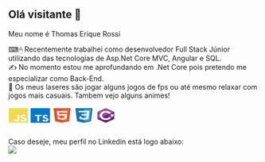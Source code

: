 ## Olá visitante 👀 ##

Meu nome é Thomas Erique Rossi
<div>
  ⌨🖱 Recentemente trabalhei como desenvolvedor Full Stack Júnior utilizando das tecnologias de Asp.Net Core MVC, Angular e SQL.
</div>

<div>
  ✍ No momento estou me aprofundando em .Net Core pois pretendo me especializar como Back-End.
</div>

<div>
  👾 Os meus laseres são jogar alguns jogos de fps ou até mesmo relaxar com jogos mais casuais. Tambem vejo alguns animes!
</div>

<div style="display: inline_block"><br>
  <img align="center" alt="Thomas-Js" height="30" width="40" src="https://raw.githubusercontent.com/devicons/devicon/master/icons/javascript/javascript-plain.svg">
  <img align="center" alt="Thomas-Ts" height="30" width="40" src="https://raw.githubusercontent.com/devicons/devicon/master/icons/typescript/typescript-plain.svg">
  <img align="center" alt="Thomas-HTML" height="30" width="40" src="https://raw.githubusercontent.com/devicons/devicon/master/icons/html5/html5-original.svg">
  <img align="center" alt="Thomas-CSS" height="30" width="40" src="https://raw.githubusercontent.com/devicons/devicon/master/icons/css3/css3-original.svg">
  <img align="center" alt="Thomas-Csharp" height="30" width="40" src="https://raw.githubusercontent.com/devicons/devicon/master/icons/csharp/csharp-original.svg">
</div>

##

<div>
  Caso deseje, meu perfil no Linkedin está logo abaixo:
 </div>
<a href="https://www.linkedin.com/in/thomas-rossi-291314149" target="_blank"><img src="https://img.shields.io/badge/-LinkedIn-%230077B5?style=for-the-badge&logo=linkedin&logoColor=white" target="_blank"></a>
